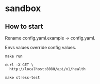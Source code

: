 # sandbox

## How to start

Rename config.yaml.example -> config.yaml.

Envs values override config values.

```shell
make run
```

```shell
curl -X GET \
  http://localhost:8080/api/v1/health
```

```shell
make stress-test
```